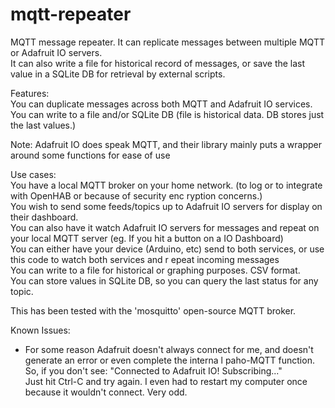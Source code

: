 # mqtt-repeater
MQTT message repeater.   It can replicate messages between multiple MQTT or Adafruit IO servers.<br>
It can also write a file for historical record of messages, or save the last value in a SQLite DB for retrieval by external scripts.

Features:<br>
  You can duplicate messages across both MQTT and Adafruit IO services.<br>
  You can write to a file and/or SQLite DB  (file is historical data.  DB stores just the last values.)<br>

 Note:  Adafruit IO does speak MQTT, and their library mainly puts a wrapper around some functions for ease of use
 

 Use cases:  <br>
    You have a local MQTT broker on your home network.  (to log or to integrate with OpenHAB or because of security enc
ryption concerns.)<br>
    You wish to send some feeds/topics up to Adafruit IO servers for display on their dashboard.<br>
    You can also have it watch Adafruit IO servers for messages and repeat on your local MQTT server  (eg.  If you hit 
a button on a IO Dashboard)<br>
    You can either have your device (Arduino, etc) send to both services, or use this code to watch both services and r
epeat incoming messages<br>
    You can write to a file for historical or graphing purposes.  CSV format.<br>
    You can store values in SQLite DB, so you can query the last status for any topic.<br>

This has been tested with the 'mosquitto' open-source MQTT broker.

Known Issues:<br>
   - For some reason Adafruit doesn't always connect for me, and doesn't generate an error or even complete the interna
l paho-MQTT function.<br>
      So, if you don't see:  "Connected to Adafruit IO!  Subscribing..."  <br>
      Just hit Ctrl-C and try again.  I even had to restart my computer once because it wouldn't connect.  Very odd.

